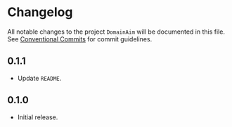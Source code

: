 # Changelog

All notable changes to the project `DomainAim` will be documented in this file.
See [Conventional Commits](https://conventionalcommits.org) for commit guidelines.

## 0.1.1

- Update `README`.

## 0.1.0

- Initial release.
